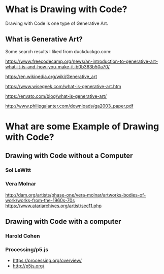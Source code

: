 # What is Drawing with Code?

Drawing with Code is one type of Generative Art.

## What is Generative Art?

Some search results I liked from duckduckgo.com:

https://www.freecodecamp.org/news/an-introduction-to-generative-art-what-it-is-and-how-you-make-it-b0b363b50a70/

https://en.wikipedia.org/wiki/Generative_art

https://www.wisegeek.com/what-is-generative-art.htm

https://envato.com/blog/what-is-generative-art/

http://www.philipgalanter.com/downloads/ga2003_paper.pdf

# What are some Example of Drawing with Code?

## Drawing with Code without a Computer

### Sol LeWitt

### Vera Molnar

http://dam.org/artists/phase-one/vera-molnar/artworks-bodies-of-work/works-from-the-1960s-70s
https://www.atariarchives.org/artist/sec11.php

## Drawing with Code with a computer

### Harold Cohen

### Processing/p5.js

- https://processing.org/overview/
- http://p5js.org/
